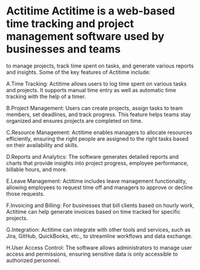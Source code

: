 # Actitime Actitime is a web-based time tracking and project management software used by businesses and teams
to manage projects, track time spent on tasks, and generate various reports and insights.
Some of the key features of Actitime include: 

A.Time Tracking: Actitime allows users to log time spent on various tasks and projects. It supports manual time entry as well as automatic time tracking with the help of a timer.

B.Project Management: Users can create projects, assign tasks to team members, set deadlines, and track progress. This feature helps teams stay organized and ensures projects are completed on time.

C.Resource Management: Actitime enables managers to allocate resources efficiently, ensuring the right people are assigned to the right tasks based on their availability and skills.

D.Reports and Analytics: The software generates detailed reports and charts that provide insights into project progress, employee performance, billable hours, and more.

E.Leave Management: Actitime includes leave management functionality, allowing employees to request time off and managers to approve or decline those requests.

F.Invoicing and Billing: For businesses that bill clients based on hourly work, Actitime can help generate invoices based on time tracked for specific projects.

G.Integration: Actitime can integrate with other tools and services, such as Jira, GitHub, QuickBooks, etc., to streamline workflows and data exchange.

H.User Access Control: The software allows administrators to manage user access and permissions, ensuring sensitive data is only accessible to authorized personnel.
